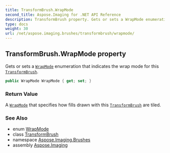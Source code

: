 ```yaml
---
title: TransformBrush.WrapMode
second_title: Aspose.Imaging for .NET API Reference
description: TransformBrush property. Gets or sets a WrapMode enumeration that indicates the wrap mode for this TransformBrush
type: docs
weight: 30
url: /net/aspose.imaging.brushes/transformbrush/wrapmode/
---
```

## TransformBrush.WrapMode property

Gets or sets a [`WrapMode`](../../../aspose.imaging/wrapmode/) enumeration that indicates the wrap mode for this [`TransformBrush`](../).

```csharp
public WrapMode WrapMode { get; set; }
```

### Return Value

A [`WrapMode`](../../../aspose.imaging/wrapmode/) that specifies how fills drawn with this [`TransformBrush`](../) are tiled.

### See Also

* enum [WrapMode](../../../aspose.imaging/wrapmode/)
* class [TransformBrush](../)
* namespace [Aspose.Imaging.Brushes](../../transformbrush/)
* assembly [Aspose.Imaging](../../../)


